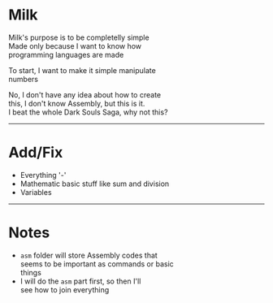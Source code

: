 # Milk

Milk's purpose is to be completelly simple  
Made only because I want to know how  
programming languages are made  

To start, I want to make it simple manipulate  
numbers  

No, I don't have any idea about how to create  
this, I don't know Assembly, but this is it.  
I beat the whole Dark Souls Saga, why not this?  

---

# Add/Fix

- Everything '-'
- Mathematic basic stuff like sum and division
- Variables

---

# Notes

- `asm` folder will store Assembly codes that  
  seems to be important as commands or basic  
  things
- I will do the `asm` part first, so then I'll  
  see how to join everything  
